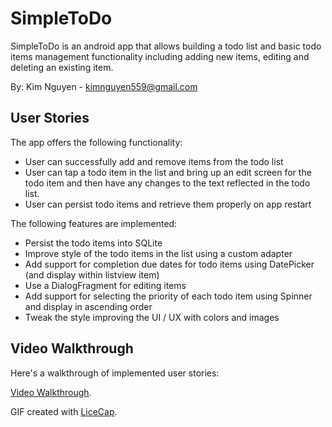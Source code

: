 # SimpleToDo

SimpleToDo is an android app that allows building a todo list and basic todo items management functionality including adding new items, editing and deleting an existing item.

By: 		  Kim Nguyen - kimnguyen559@gmail.com

## User Stories

The app offers the following functionality:
* User can successfully add and remove items from the todo list
* User can tap a todo item in the list and bring up an edit screen for the todo item and then have any changes to the text reflected in the todo list.
* User can persist todo items and retrieve them properly on app restart


The following  features are implemented:
* Persist the todo items into SQLite
* Improve style of the todo items in the list using a custom adapter
* Add support for completion due dates for todo items using DatePicker (and display within listview item)
* Use a DialogFragment for editing items
* Add support for selecting the priority of each todo item using Spinner and display in ascending order
* Tweak the style improving the UI / UX with colors and images 


## Video Walkthrough 

Here's a walkthrough of implemented user stories:

[Video Walkthrough](http://www.giphy.com/gifs/3o6Zt78hpIX7bcvfBC/).

GIF created with [LiceCap](http://www.cockos.com/licecap/).


